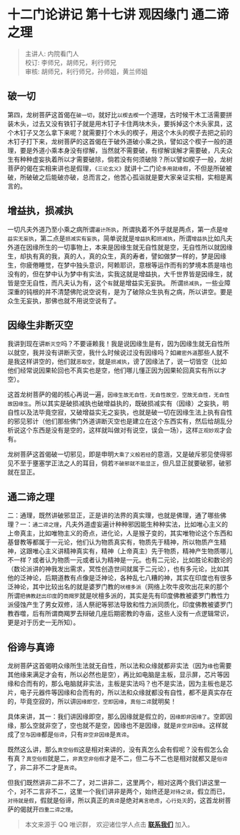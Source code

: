 # 十二门论讲记 第十七讲 观因缘门 通二谛之理

> 主讲人: 内院看门人 <br />
> 校订: 李师兄，胡师兄，利行师兄 <br />
> 审核: 胡师兄，利行师兄，孙师姐，黄兰师姐 <br />

## 破一切

第四，龙树菩萨这首偈在`破一切`，就好比`以楔去楔`一个道理，古时候干木工活需要拼装木头，过去又没有铁钉子就是用木钉子卡住两块木头，要拆掉这个木头家具，这个木钉子又怎么拿下来呢？就需要打个木头的楔子，用这个木头的楔子去把之前的木钉子打下来，龙树菩萨的这首偈在于破外道破小乘之执，譬如这个楔子一般的道理，要是外道小乘本身没有缪解，当然就不需要破，有缪解误解才需要破，凡夫众生有种种虚妄执着所以才需要破除，倘若没有何须破除？所以譬如楔子一般，龙树菩萨的偈在实相来讲也是假理，`《三论玄义》`就讲十二门论`多用就缘假`，不但是所破被破，所破破之后能破亦破，总而言之，他苦心孤诣就是要大家亲证实相，实相是离言的。

## 增益执，损减执

一切凡夫外道乃至小乘之病所谓`遍计所执`，所谓执着不外乎就是两点，第一点是`增益实无妄执`，第二点是`损减实有妄执`，简单说就是`增益执`和`损减执`，所谓`增益执`比如凡夫外道在因缘所生的一切事物上，本来是因缘生就无自性就是空，无自性所以就因缘生，却执有真的我，真的人，真的众生，真的寿者，譬如做梦一样的，梦是因缘生，你疲倦睡觉，在梦中独头意识，阿赖耶识，意根等运作而有的梦境本质是啥也没有的，但在梦中认为梦中有实法，实我这就是增益执，大千世界皆是因缘生，就皆是空无自性，而凡夫认为有，这个`有`就是增益实无妄执。
所谓`损减执`，一些业障深重的钝根的并不清楚佛陀说空说有，是为了破除众生执有之病，所以讲空。要是众生无妄执，那佛也就不用说空说有了。

## 因缘生非断灭空

我讲到现在讲`断灭空`吗？不要诬赖我！我是说因缘生是有，因为因缘生就无自性所以就空，我并没有讲断灭空，我什么时候说过没有因缘吗？如`藏密外道`那些人就不是我这样讲空的，他们就`恶取空`，就是`损减执`，谤了因缘法了，说一切皆空（比如他们经常说因果轮回也不真实也是空，他们哪儿懂正因为因果轮回真实有所以才空）。

这首龙树菩萨的偈的核心再说一遍，`因缘生故无自性，无自性故空，空故无自性，无自性故因缘生`。所以其实是破损减执也破增益执的，既破损减实有（因缘）之妄执，明自性以及法毕竟空寂，又破增益实无之妄执，也就是破一切在因缘生法上执有自性的邪见邪计（他们那些佛门外道讲断灭空也是建立在这个东西实有，然后给胡乱分析说这个东西是没有是空的，这样就叫做对有说空，误会一场），这样`正观妙观`才会有。

龙树菩萨这首偈破一切邪见，即是申明`大乘了义般若经`的意涵，又是破斥邪见使得邪见不至于壅塞学正法之人的耳目，倘若`不破邪就不能显正`，但凡显正就要破邪，破邪就在显正。

## 通二谛之理

二：通理，既然讲破邪显正，正是讲的法界的真实理，也就是佛理，通了哪些佛理？一：`通二谛之理`，凡夫外道虚妄遍计种种邪因能生种种实法，比如唯心主义的上帝真主，比如唯物主义的奇点，进化论，人是猴子变的，其实唯物论这个东西和基督教等都属于一元论，他们认为物质真实有，物质先于精神，所以物质产生精神，这跟唯心主义讲精神真实有，精神（上帝真主）先于物质，精神产生物质哪儿不一样？或者认为物质一元或者认为精神是一元。也有二元论，比如胜论和数论的（数论派讲的神我发出需求，冥性创造世间就属于二元论），也有多元论，比如其他的泛神论，后期道教有点像是泛神论，各种乱七八糟的神，其实在印度也有很多泛神论，其中比较出名的就是婆罗门教的`吠檀多派`（网络上吹牛皮吹出花来的那个所谓`把佛教赶出印度`的`商羯罗`就是吠檀多派的，其实是先有印度佛教被婆罗门教性力派侵蚀产生了男女双修，活人祭祀等邪法导致和性力派同质化，印度佛教被婆罗门教吞噬，后有所谓商羯罗去辩破几座后期密教的寺庙，这些人没有一点逻辑常识，更是对于历史一无所知）。

## 俗谛与真谛

龙树菩萨这首偈明众缘所生法就无自性，所以法和众缘就都非实法（因为`缘`也需要其他缘来满足才会有，所以必然也是空），再比如电脑是主板，显示屏，芯片等因缘和合而有的，那么电脑就非实法，主板是实法吗？也不是实法，因为主板也是芯片，电子元器件等因缘和合而有的，所以法和众缘就都没有自性，都不是真实存在的，毕竟空寂的，所以讲`因缘即空，空即因缘`，`真俗二谛`就明矣！

具体来讲，其一：我们讲因缘即空，那么因缘就是假立的，`因缘即非因缘了`。空即因缘，那么空就非空了，空也就不是空，因缘也不是因缘，就是`非空非因缘`。这样就成了`空与因缘`都是`俗谛`，只有`非空非因缘`是`真谛`。

既然这么讲，那么`真空俗假`这是相对来讲的，没有真怎么会有假呢？没有假怎么会有真？`真空俗假`就是二，`非真空非俗假`才是不二，但二与不二也是相对就都又是`俗谛`了，非二非不二才是`真谛`。

但我们既然讲非二非不二了，对二讲非二，这里两个，相对这两个我们讲这里一个，对不二言非不二，这里一个我们讲非是两个，始终还是`对待之说`，假立而已，`对待就是假`，假就是俗谛，所以真正的`真谛`是绝对`离言绝虑`，`心行处灭`的，这首龙树菩萨的偈就开`四重二谛之理`。

> 本文来源于 QQ 唯识群， 欢迎诸位学人点击 **[联系我们](https://mp.weixin.qq.com/s/lZCfWjmLjgNR165Tx4_bCQ)** 加入。
